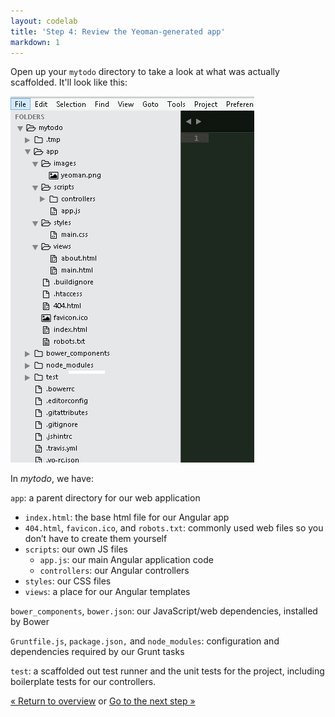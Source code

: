 ```yaml
---
layout: codelab
title: 'Step 4: Review the Yeoman-generated app'
markdown: 1
---
```


Open up your `mytodo` directory to take a look at what was actually scaffolded. It'll look like this:

![](/assets/img/codelab/image_11.png)

In *mytodo*, we have:

`app`: a parent directory for our web application

  * `index.html`: the base html file for our Angular app
  * `404.html`, `favicon.ico`, and `robots.txt`: commonly used web files so you don’t have to create them yourself
  * `scripts`: our own JS files
      * `app.js`: our main Angular application code
      * `controllers`: our Angular controllers
  * `styles`: our CSS files
  * `views`: a place for our Angular templates

`bower_components`, `bower.json`: our JavaScript/web dependencies, installed by Bower

`Gruntfile.js`, `package.json,` and `node_modules`: configuration and dependencies required by our Grunt tasks

`test`: a scaffolded out test runner and the unit tests for the project, including boilerplate tests for our controllers.

<p class="codelab-paging">
  <a href="index.html#toc">&laquo; Return to overview</a>
  or
  <a href="preview-inbrowser.html">Go to the next step &raquo;</a>
</p>
